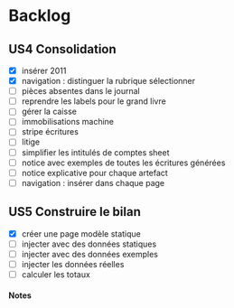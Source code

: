# Backlog

## US4 Consolidation
- [x] insérer 2011
- [x] navigation : distinguer la rubrique sélectionner
- [ ] pièces absentes dans le journal
- [ ] reprendre les labels pour le grand livre
- [ ] gérer la caisse
- [ ] immobilisations machine
- [ ] stripe écritures
- [ ] litige
- [ ] simplifier les intitulés de comptes sheet
- [ ] notice avec exemples de toutes les écritures générées
- [ ] notice explicative pour chaque artefact
- [ ] navigation : insérer dans chaque page

## US5 Construire le bilan
- [x] créer une page modèle statique
- [ ] injecter avec des données statiques
- [ ] injecter avec des données exemples
- [ ] injecter les données réelles
- [ ] calculer les totaux

#### Notes
